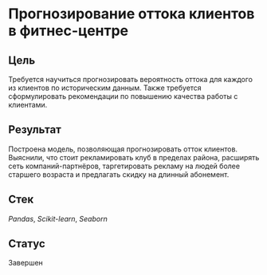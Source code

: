 # Прогнозирование оттока клиентов в фитнес-центре

## Цель


Требуется научиться прогнозировать вероятность оттока для каждого из клиентов по историческим данным. Также требуется сформулировать рекомендации по повышению качества работы с клиентами.

## Результат

Построена модель, позволяющая прогнозировать отток клиентов. Выяснили, что стоит рекламировать клуб в пределах района, расширять сеть компаний-партнёров, таргетировать рекламу на людей более старшего возраста и предлагать скидку на длинный абонемент.

## Стек

*Pandas*, *Scikit-learn*, *Seaborn*

## Статус

Завершен
